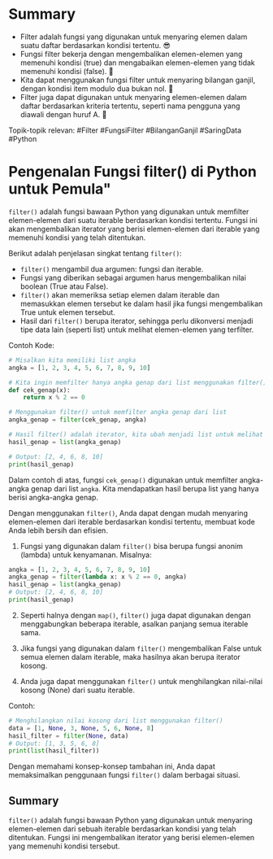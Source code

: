 # Summary

- Filter adalah fungsi yang digunakan untuk menyaring elemen dalam suatu daftar berdasarkan kondisi tertentu. 😎
- Fungsi filter bekerja dengan mengembalikan elemen-elemen yang memenuhi kondisi (true) dan mengabaikan elemen-elemen yang tidak memenuhi kondisi (false). 🧹
- Kita dapat menggunakan fungsi filter untuk menyaring bilangan ganjil, dengan kondisi item modulo dua bukan nol. 🔢
- Filter juga dapat digunakan untuk menyaring elemen-elemen dalam daftar berdasarkan kriteria tertentu, seperti nama pengguna yang diawali dengan huruf A. 📝

Topik-topik relevan:
#Filter #FungsiFilter #BilanganGanjil #SaringData #Python

# Pengenalan Fungsi filter() di Python untuk Pemula"

`filter()` adalah fungsi bawaan Python yang digunakan untuk memfilter elemen-elemen dari suatu iterable berdasarkan kondisi tertentu. Fungsi ini akan mengembalikan iterator yang berisi elemen-elemen dari iterable yang memenuhi kondisi yang telah ditentukan.

Berikut adalah penjelasan singkat tentang `filter()`:

- `filter()` mengambil dua argumen: fungsi dan iterable.
- Fungsi yang diberikan sebagai argumen harus mengembalikan nilai boolean (True atau False).
- `filter()` akan memeriksa setiap elemen dalam iterable dan memasukkan elemen tersebut ke dalam hasil jika fungsi mengembalikan True untuk elemen tersebut.
- Hasil dari `filter()` berupa iterator, sehingga perlu dikonversi menjadi tipe data lain (seperti list) untuk melihat elemen-elemen yang terfilter.

Contoh Kode:
```python
# Misalkan kita memiliki list angka
angka = [1, 2, 3, 4, 5, 6, 7, 8, 9, 10]

# Kita ingin memfilter hanya angka genap dari list menggunakan filter()
def cek_genap(x):
    return x % 2 == 0

# Menggunakan filter() untuk memfilter angka genap dari list
angka_genap = filter(cek_genap, angka)

# Hasil filter() adalah iterator, kita ubah menjadi list untuk melihat hasilnya
hasil_genap = list(angka_genap)

# Output: [2, 4, 6, 8, 10]
print(hasil_genap)
```

Dalam contoh di atas, fungsi `cek_genap()` digunakan untuk memfilter angka-angka genap dari list `angka`. Kita mendapatkan hasil berupa list yang hanya berisi angka-angka genap.

Dengan menggunakan `filter()`, Anda dapat dengan mudah menyaring elemen-elemen dari iterable berdasarkan kondisi tertentu, membuat kode Anda lebih bersih dan efisien. 

1. Fungsi yang digunakan dalam `filter()` bisa berupa fungsi anonim (lambda) untuk kenyamanan. Misalnya:
```python
angka = [1, 2, 3, 4, 5, 6, 7, 8, 9, 10]
angka_genap = filter(lambda x: x % 2 == 0, angka)
hasil_genap = list(angka_genap)
# Output: [2, 4, 6, 8, 10]
print(hasil_genap)
```

2. Seperti halnya dengan `map()`, `filter()` juga dapat digunakan dengan menggabungkan beberapa iterable, asalkan panjang semua iterable sama.

3. Jika fungsi yang digunakan dalam `filter()` mengembalikan False untuk semua elemen dalam iterable, maka hasilnya akan berupa iterator kosong.

4. Anda juga dapat menggunakan `filter()` untuk menghilangkan nilai-nilai kosong (None) dari suatu iterable.

Contoh:
```python
# Menghilangkan nilai kosong dari list menggunakan filter()
data = [1, None, 3, None, 5, 6, None, 8]
hasil_filter = filter(None, data)
# Output: [1, 3, 5, 6, 8]
print(list(hasil_filter))
```

Dengan memahami konsep-konsep tambahan ini, Anda dapat memaksimalkan penggunaan fungsi `filter()` dalam berbagai situasi. 

## Summary 

`filter()` adalah fungsi bawaan Python yang digunakan untuk menyaring elemen-elemen dari sebuah iterable berdasarkan kondisi yang telah ditentukan. Fungsi ini mengembalikan iterator yang berisi elemen-elemen yang memenuhi kondisi tersebut.
